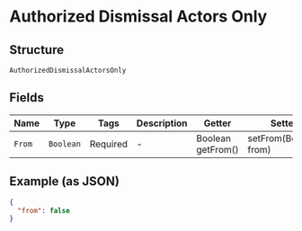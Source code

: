 
# Authorized Dismissal Actors Only

## Structure

`AuthorizedDismissalActorsOnly`

## Fields

| Name | Type | Tags | Description | Getter | Setter |
|  --- | --- | --- | --- | --- | --- |
| `From` | `Boolean` | Required | - | Boolean getFrom() | setFrom(Boolean from) |

## Example (as JSON)

```json
{
  "from": false
}
```

